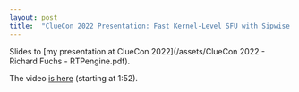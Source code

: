 ```yaml
---
layout: post
title:  "ClueCon 2022 Presentation: Fast Kernel-Level SFU with Sipwise RTPengine"
---
```

Slides to [my presentation at ClueCon 2022](/assets/ClueCon 2022 - Richard Fuchs - RTPengine.pdf).

The video [is here](https://youtu.be/EHf9FUgDACQ?t=112) (starting at 1:52).
